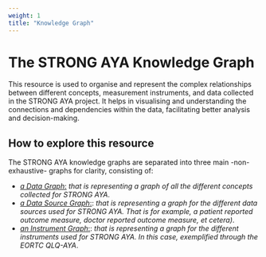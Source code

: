 ```yaml
---
weight: 1
title: "Knowledge Graph"
---
```


# The STRONG AYA Knowledge Graph

This resource is used to organise and represent the complex relationships between different concepts,
measurement instruments, and data collected in the STRONG AYA project.
It helps in visualising and understanding the connections and dependencies within the data,
facilitating better analysis and decision-making.


## How to explore this resource

The STRONG AYA knowledge graphs are separated into three main -non-exhaustive- graphs for clarity, consisting of:

- [*a Data Graph*:](/AYA-cancer-semantic-map/AYA-cancer-data-schema/Knowledge_Graph/Data/) _that is representing a graph of all the different concepts collected for STRONG AYA_.
- [*a Data Source Graph*:](/AYA-cancer-semantic-map/AYA-cancer-data-schema/Knowledge_Graph/Data-Source/): _that is representing a graph for the different data sources used for STRONG AYA. That is for example, a patient reported outcome measure, doctor reported outcome measure, et cetera)_.
- [*an Instrument Graph*:](/AYA-cancer-semantic-map/AYA-cancer-data-schema/Knowledge_Graph/Instrument/): _that is representing a graph for the different instruments used for STRONG AYA. In this case, exemplified through the EORTC QLQ-AYA_. 
